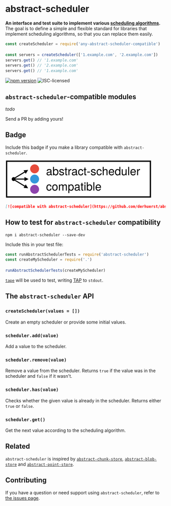 # abstract-scheduler

**An interface and test suite to implement various [scheduling algorithms](https://en.wikipedia.org/wiki/Scheduling_(computing)#Scheduling_disciplines).** The goal is to define a simple and flexible standard for libraries that implement scheduling algorithms, so that you can replace them easily.

```js
const createScheduler = require('any-abstract-scheduler-compatible')

const servers = createScheduler(['1.example.com', '2.example.com'])
servers.get() // '1.example.com'
servers.get() // '2.example.com'
servers.get() // '1.example.com'
```

[![npm version](https://img.shields.io/npm/v/abstract-scheduler.svg)](https://www.npmjs.com/package/abstract-scheduler)
![ISC-licensed](https://img.shields.io/github/license/derhuerst/abstract-scheduler.svg)


## `abstract-scheduler`-compatible modules

*todo*

Send a PR by adding yours!


## Badge

Include this badge if you make a library compatible with `abstract-scheduler`.

[![compatible with abstract-scheduler](badge.svg)](readme.md)

```md
[![compatible with abstract-scheduler](https://github.com/derhuerst/abstract-scheduler/raw/master/badge.svg)](https://github.com/derhuerst/abstract-scheduler)
```


## How to test for `abstract-scheduler` compatibility

```shell
npm i abstract-scheduler --save-dev
```

Include this in your test file:

```js
const runAbstractSchedulerTests = require('abstract-scheduler')
const createMyScheduler = require('.')

runAbstractSchedulerTests(createMyScheduler)
```

[`tape`](https://npmjs.com/package/tape) will be used to test, writing [TAP](https://testanything.org) to `stdout`.


## The `abstract-scheduler` API

### `createScheduler(values = [])`

Create an empty scheduler or provide some initial values.

### `scheduler.add(value)`

Add a value to the scheduler.

### `scheduler.remove(value)`

Remove a value from the scheduler. Returns `true` if the value was in the scheduler and `false` if it wasn't.

### `scheduler.has(value)`

Checks whether the given value is already in the scheduler. Returns either `true` or `false`.

### `scheduler.get()`

Get the next value according to the scheduling algorithm.


## Related

`abstract-scheduler` is inspired by [`abstract-chunk-store`](https://github.com/mafintosh/abstract-chunk-store), [`abstract-blob-store`](https://github.com/maxogden/abstract-blob-store) and [`abstract-point-store`](https://github.com/noffle/abstract-point-store).


## Contributing

If you have a question or need support using `abstract-scheduler`, refer to [the issues page](https://github.com/derhuerst/abstract-scheduler/issues).
